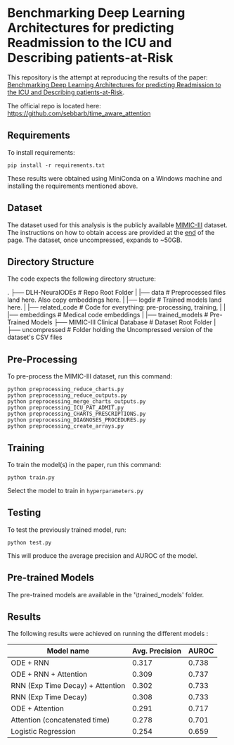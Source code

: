 # Benchmarking Deep Learning Architectures for predicting Readmission to the ICU and Describing patients-at-Risk

This repository is the attempt at reproducing the results of the paper: [Benchmarking Deep Learning Architectures for predicting Readmission to the ICU and Describing patients-at-Risk](https://www.nature.com/articles/s41598-020-58053-z). 

The official repo is located here: https://github.com/sebbarb/time_aware_attention

## Requirements

To install requirements:

```setup
pip install -r requirements.txt
```

These results were obtained using MiniConda on a Windows machine and installing the requirements mentioned above.

## Dataset

The dataset used for this analysis is the publicly available [MIMIC-III](https://physionet.org/content/mimiciii/1.4/) dataset. The instructions on how to obtain access are provided at the [end](https://physionet.org/content/mimiciii/1.4/#files) of the page. The dataset, once uncompressed, expands to ~50GB.

## Directory Structure

The code expects the following directory structure:

.
├── DLH-NeuralODEs                  # Repo Root Folder
|   |── data                        # Preprocessed files land here. Also copy embeddings here.
|   |── logdir                      # Trained models land here.
|   |── related_code                # Code for everything: pre-processing, training, 
|   |   |── embeddings              # Medical code embeddings
|   |── trained_models              # Pre-Trained Models
├── MIMIC-III Clinical Database     # Dataset Root Folder
|   ├── uncompressed                # Folder holding the Uncompressed version of the dataset's CSV files

## Pre-Processing

To pre-process the MIMIC-III dataset, run this command:

```pre-process
python preprocessing_reduce_charts.py
python preprocessing_reduce_outputs.py
python preprocessing_merge_charts_outputs.py
python preprocessing_ICU_PAT_ADMIT.py
python preprocessing_CHARTS_PRESCRIPTIONS.py
python preprocessing_DIAGNOSES_PROCEDURES.py
python preprocessing_create_arrays.py
```

## Training

To train the model(s) in the paper, run this command:

```train
python train.py
```

Select the model to train in `hyperparameters.py`

## Testing

To test the previously trained model, run:

```test
python test.py
```

This will produce the average precision and AUROC of the model.

## Pre-trained Models

The pre-trained models are available in the '<reporoot>\trained_models\' folder.

## Results

The following results were achieved on running the different models :


| Model name                       |  Avg. Precision   |      AUROC       |
| -------------------------------- |------------------ | ---------------- |
| ODE + RNN                        |     0.317         |      0.738       |
| ODE + RNN + Attention            |     0.309         |      0.737       |
| RNN (Exp Time Decay) + Attention |     0.302         |      0.733       |
| RNN (Exp Time Decay)             |     0.308         |      0.733       |
| ODE + Attention                  |     0.291         |      0.717       |
| Attention (concatenated time)    |     0.278         |      0.701       |
| Logistic Regression              |     0.254         |      0.659       |
